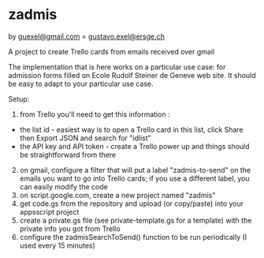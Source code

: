 # zadmis

by guexel@gmail.com = gustavo.exel@ersge.ch

A project to create Trello cards from emails received over gmail

The implementation that is here works on a particular use case: for admission forms filled on Ecole Rudolf Steiner de Geneve web site. It should be easy to adapt to your particular use case.

Setup:

1. from Trello you'll need to get this information :
  - the list id - easiest way is to open a Trello card in this list, click Share then Export JSON and search for "idlist"
  - the API key and API token - create a Trello power up and things should be straightforward from there
2. on gmail, configure a filter that will put a label "zadmis-to-send" on the emails you want to go into Trello cards; if you use a different label, you can easily modify the code
3. on script.google.com, create a new project named "zadmis"
4. get code.gs from the repository and upload (or copy/paste) into your appsscript project    
5. create a private.gs file (see private-template.gs for a template) with the private info you got from Trello
6. configure the zadmisSearchToSend() function to be run periodically (I used every 15 minutes)
